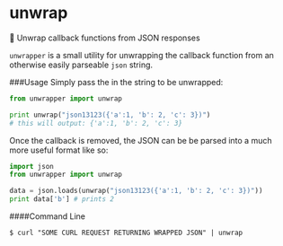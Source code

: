 # unwrap
:gift: Unwrap callback functions from JSON responses 

`unwrapper` is a small utility for unwrapping the callback function from an otherwise easily parseable `json` string.

###Usage
Simply pass the in the string to be unwrapped:

```python
from unwrapper import unwrap

print unwrap("json13123({'a':1, 'b': 2, 'c': 3})")
# this will output: {'a':1, 'b': 2, 'c': 3}
```

Once the callback is removed, the JSON can be be parsed into a much more useful format like so:

```python
import json
from unwrapper import unwrap

data = json.loads(unwrap("json13123({'a':1, 'b': 2, 'c': 3})"))
print data['b'] # prints 2
```
 
####Command Line
 
 `$ curl "SOME CURL REQUEST RETURNING WRAPPED JSON" | unwrap`
 
 
